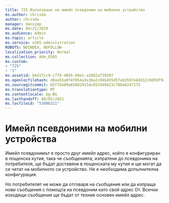 ```yaml
---
title: 725 Използване на имейл псевдоним на мобилно устройство
ms.author: chrisda
author: chrisda
manager: dansimp
ms.date: 04/21/2020
ms.audience: Admin
ms.topic: article
ms.service: o365-administration
ROBOTS: NOINDEX, NOFOLLOW
localization_priority: Normal
ms.collection: Adm_O365
ms.custom:
- "725"
- "1"
ms.assetid: b6417cc9-c779-4856-b0e1-a2882af39397
ms.openlocfilehash: d8aa55a0f4f054a3e36a2c04b455d5fab3507e8dd12c0d59f9c05e1e21374468
ms.sourcegitcommit: b5f7da89a650d2915dc652449623c78be6247175
ms.translationtype: MT
ms.contentlocale: bg-BG
ms.lasthandoff: 08/05/2021
ms.locfileid: "53998321"
---
```

# <a name="email-aliases-on-mobile-devices"></a>Имейл псевдоними на мобилни устройства

Имейл псевдонимът е просто друг имейл адрес, който е конфигуриран в пощенска кутия, така че съобщенията, изпратени до псевдонима на потребителя, ще бъдат доставяни в пощенската му кутия и ще могат да се четат на мобилното си устройство. Не е необходима допълнителна конфигурация.

Но потребителят не може да отговаря на съобщения или да изпраща нови съобщения с помощта на псевдоним като свой адрес От. Всички изходящи съобщения ще бъдат от техния основен имейл адрес.
